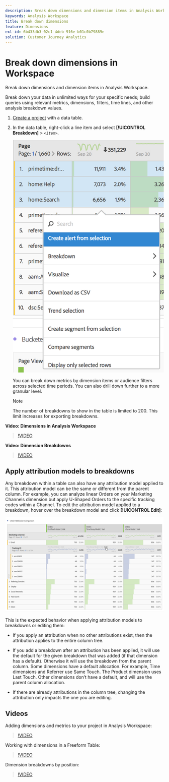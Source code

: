 ```yaml
---
description: Break down dimensions and dimension items in Analysis Workspace.
keywords: Analysis Workspace
title: Break down dimensions
feature: Dimensions
exl-id: 6b433db3-02c1-4deb-916e-b01c0b79889e
solution: Customer Journey Analytics
---
```

# Break down dimensions in Workspace

Break down dimensions and dimension items in Analysis Workspace.

Break down your data in unlimited ways for your specific needs; build queries using relevant metrics, dimensions, filters, time lines, and other analysis breakdown values.

1. [Create a project](/help/analysis-workspace/home.md) with a data table.
1. In the data table, right-click a line item and select **[!UICONTROL Breakdown]** > *`<item>`*.

   ![Step Result showing Create alert from selection selected.](assets/fa_data_table_actions.png)

   You can break down metrics by dimension items or audience filters across selected time periods. You can also drill down further to a more granular level.

   >[!NOTE]
   >
   >The number of breakdowns to show in the table is limited to 200. This limit increases for exporting breakdowns.

**Video: Dimensions in Analysis Workspace**

>[!VIDEO](https://video.tv.adobe.com/v/23971)

**Video: Dimension Breakdowns**

>[!VIDEO](https://video.tv.adobe.com/v/23969)

## Apply attribution models to breakdowns

Any breakdown within a table can also have any attribution model applied to it. This attribution model can be the same or different from the parent column. For example, you can analyze linear Orders on your Marketing Channels dimension but apply U-Shaped Orders to the specific tracking codes within a Channel. To edit the attribution model applied to a breakdown, hover over the breakdown model and click **[!UICONTROL Edit]**:

![Order Attribution Comparison showing the Breakdown settings](assets/breakdown_settings.png)

This is the expected behavior when applying attribution models to breakdowns or editing them:

* If you apply an attribution when no other attributions exist, then the attribution applies to the entire column tree.

* If you add a breakdown after an attribution has been applied, it will use the default for the given breakdown that was added (if that dimension has a default). Otherwise it will use the breakdown from the parent column. Some dimensions have a default allocation. For example, Time dimensions and Referrer use Same Touch. The Product dimension uses Last Touch. Other dimensions don’t have a default, and will use the parent column allocation.

* If there are already attributions in the column tree, changing the attribution only impacts the one you are editing.

## Videos

Adding dimensions and metrics to your project in Analysis Workspace:

>[!VIDEO](https://video.tv.adobe.com/v/30606)

Working with dimensions in a Freeform Table:

>[!VIDEO](https://video.tv.adobe.com/v/40179)

Dimension breakdowns by position:

>[!VIDEO](https://video.tv.adobe.com/v/24033)

